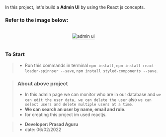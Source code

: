 In this project, let's build a **Admin UI** by using the React js concepts.

### Refer to the image below:

<br/>
<div style="text-align: center;">
    <img src="https://res.cloudinary.com/aguruprasad/image/upload/v1644145630/admin-ui_gh2h6t.png" alt="admin ui" style="max-width:70%;box-shadow:0 2.8px 2.2px rgba(0, 0, 0, 0.12)">
</div>
<br/>

### **To Start** 

> - Run this commands in terminal `npm install`, `npm install react-loader-spinnser --save`, `npm install styled-components --save`. 

> ### **About above project**
>
> - In this admin page we can monitor who are in our database and `we can edit the user data, we can delete the user` also `we can select users and delete multiple users at a time.`
> - **We can search an user by name, email and role.**
> - for creating this project im used reactjs.

> - **Developer: Prasad Aguru**
> - date: 06/02/2022

